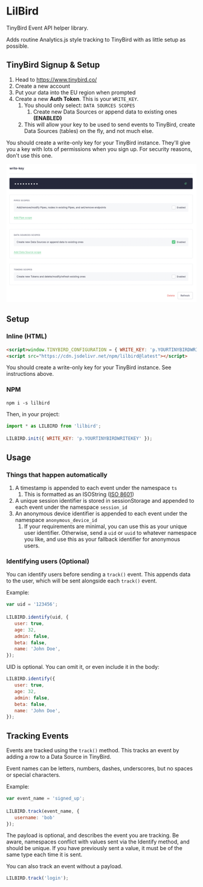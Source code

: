 # LilBird
TinyBird Event API helper library. 

Adds routine Analytics.js style tracking to TinyBird with as little setup as possible.

## TinyBird Signup & Setup

1. Head to https://www.tinybird.co/
2. Create a new account
3. Put your data into the EU region when prompted
4. Create a new **Auth Token**. This is your `WRITE_KEY`.
   1. You should only select: `DATA SOURCES SCOPES`
      1. Create new Data Sources or append data to existing ones **(ENABLED)**
   2. This will allow your key to be used to send events to TinyBird, create Data Sources (tables) on the fly, and not much else.

You should create a write-only key for your TinyBird instance. They'll give you a key with lots of permissions when you sign up. For security reasons, don't use this one.

![Create a TinyBird Write Key](write-key.png?raw=true "Create a TinyBird Write Key")

## Setup

### Inline (HTML)

```html
<script>window.TINYBIRD_CONFIGURATION = { WRITE_KEY: 'p.YOURTINYBIRDWRITEKEY' }</script>
<script src="https://cdn.jsdelivr.net/npm/lilbird@latest"></script>
```

You should create a write-only key for your TinyBird instance. See instructions above.

### NPM

```shell
npm i -s lilbird
```

Then, in your project:

```js
import * as LILBIRD from 'lilbird';

LILBIRD.init({ WRITE_KEY: 'p.YOURTINYBIRDWRITEKEY' });
```

## Usage

### Things that happen automatically

1. A timestamp is appended to each event under the namespace `ts`
   1. This is formatted as an ISOString ([ISO 8601](https://en.wikipedia.org/wiki/ISO_8601))
2. A unique session identifier is stored in sessionStorage and appended to each event under the namespace `session_id`
3. An anonymous device identifier is appended to each event under the namespace `anonymous_device_id`
   1. If your requirements are minimal, you can use this as your unique user identifier. Otherwise, send a `uid` or `uuid` to whatever namespace you like, and use this as your fallback identifier for anonymous users.



### Identifying users (Optional)

You can identify users before sending a `track()` event. This appends data to the user, which will be sent alongside each `track()` event.

Example:

```js
var uid = '123456';

LILBIRD.identify(uid, {
   user: true,
   age: 32,
   admin: false,
   beta: false,
   name: 'John Doe',
});
```

UID is optional. You can omit it, or even include it in the body:

```js
LILBIRD.identify({
   user: true,
   age: 32,
   admin: false,
   beta: false,
   name: 'John Doe',
});
```

## Tracking Events

Events are tracked using the `track()` method. This tracks an event by adding a row to a Data Source in TinyBird.

Event names can be letters, numbers, dashes, underscores, but no spaces or special characters.

Example:

```js
var event_name = 'signed_up';

LILBIRD.track(event_name, {
   username: 'bob'
});
```

The payload is optional, and describes the event you are tracking. Be aware, namespaces conflict with values sent via the Identify method, and should be unique. If you have previously sent a value, it must be of the same type each time it is sent.

You can also track an event without a payload.

```js
LILBIRD.track('login');
```

